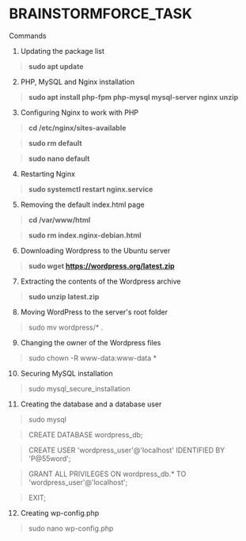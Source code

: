 # BRAINSTORMFORCE_TASK

Commands
1. Updating the package list

> **sudo apt update**

2. PHP, MySQL and Nginx installation

> **sudo apt install php-fpm php-mysql mysql-server nginx unzip**

3. Configuring Nginx to work with PHP

> **cd /etc/nginx/sites-available**

> **sudo rm default**

> **sudo nano default**

4. Restarting Nginx

> **sudo systemctl restart nginx.service**

5. Removing the default index.html page

> **cd /var/www/html**

> **sudo rm index.nginx-debian.html**

6. Downloading Wordpress to the Ubuntu server

> **sudo wget https://wordpress.org/latest.zip**

7. Extracting the contents of the Wordpress archive

> **sudo unzip latest.zip**

8. Moving WordPress to the server's root folder

> sudo mv wordpress/* .

9. Changing the owner of the Wordpress files

> sudo chown -R www-data:www-data *

10. Securing MySQL installation

> sudo mysql_secure_installation

11. Creating the database and a database user

> sudo mysql

> CREATE DATABASE wordpress_db;

> CREATE USER 'wordpress_user'@'localhost' IDENTIFIED BY 'P@55word';

> GRANT ALL PRIVILEGES ON wordpress_db.* TO 'wordpress_user'@'localhost';

> EXIT;

12. Creating wp-config.php

> sudo nano wp-config.php


